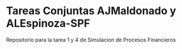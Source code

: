 # Tareas Conjuntas AJMaldonado y ALEspinoza-SPF
Repositorio para la tarea 1 y 4 de Simulacion de Procesos Financieros

